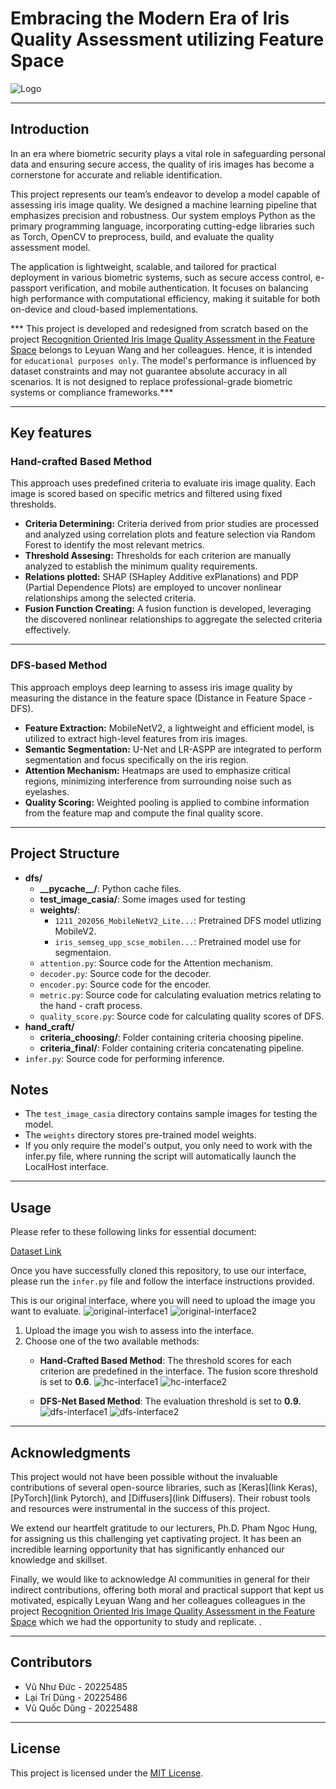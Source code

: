 # Embracing the Modern Era of Iris Quality Assessment utilizing Feature Space

![Logo](https://github.com/user-attachments/assets/1d0477fc-8df2-4790-be86-c284f8b996a4)

***


## Introduction

In an era where biometric security plays a vital role in safeguarding personal data and ensuring secure access, the quality of iris images has become a cornerstone for accurate and reliable identification.

This project represents our team’s endeavor to develop a model capable of assessing iris image quality. We designed a machine learning pipeline that emphasizes precision and robustness. Our system employs Python as the primary programming language, incorporating cutting-edge libraries such as Torch, OpenCV to preprocess, build, and evaluate the quality assessment model.

The application is lightweight, scalable, and tailored for practical deployment in various biometric systems, such as secure access control, e-passport verification, and mobile authentication. It focuses on balancing high performance with computational efficiency, making it suitable for both on-device and cloud-based implementations.

*** This project is developed and redesigned from scratch based on the project [Recognition Oriented Iris Image Quality Assessment in the Feature Space](https://arxiv.org/abs/2009.00294) belongs to Leyuan Wang and her colleagues. Hence, it is intended for `educational purposes only`. The model's performance is influenced by dataset constraints and may not guarantee absolute accuracy in all scenarios. It is not designed to replace professional-grade biometric systems or compliance frameworks.***

***


## Key features

### Hand-crafted Based Method  
This approach uses predefined criteria to evaluate iris image quality. Each image is scored based on specific metrics and filtered using fixed thresholds.  

- **Criteria Determining:** Criteria derived from prior studies are processed and analyzed using correlation plots and feature selection via Random Forest to identify the most relevant metrics.  
- **Threshold Assesing:** Thresholds for each criterion are manually analyzed to establish the minimum quality requirements.  
- **Relations plotted:** SHAP (SHapley Additive exPlanations) and PDP (Partial Dependence Plots) are employed to uncover nonlinear relationships among the selected criteria.  
- **Fusion Function Creating:** A fusion function is developed, leveraging the discovered nonlinear relationships to aggregate the selected criteria effectively.  

---

### DFS-based Method  
This approach employs deep learning to assess iris image quality by measuring the distance in the feature space (Distance in Feature Space - DFS).  

- **Feature Extraction:** MobileNetV2, a lightweight and efficient model, is utilized to extract high-level features from iris images.  
- **Semantic Segmentation:** U-Net and LR-ASPP are integrated to perform segmentation and focus specifically on the iris region.  
- **Attention Mechanism:** Heatmaps are used to emphasize critical regions, minimizing interference from surrounding noise such as eyelashes.  
- **Quality Scoring:** Weighted pooling is applied to combine information from the feature map and compute the final quality score.  

***


## Project Structure

- **dfs/**
  - **\_\_pycache\_\_/**: Python cache files.
  - **test_image_casia/**: Some images used for testing
  - **weights/**:
    - `1211_202056_MobileNetV2_Lite...`: Pretrained DFS model utlizing MobileV2.
    - `iris_semseg_upp_scse_mobilen...`: Pretrained model use for segmentaion.
  - `attention.py`: Source code for the Attention mechanism.
  - `decoder.py`: Source code for the decoder.
  - `encoder.py`: Source code for the encoder.
  - `metric.py`: Source code for calculating evaluation metrics relating to the hand - craft process.
  - `quality_score.py`: Source code for calculating quality scores of DFS.
- **hand_craft/**
  - **criteria_choosing/**: Folder containing criteria choosing pipeline.
  - **criteria_final/**: Folder containing criteria concatenating pipeline.
- `infer.py`: Source code for performing inference.

## Notes
- The `test_image_casia` directory contains sample images for testing the model.
- The `weights` directory stores pre-trained model weights.
- If you only require the model's output, you only need to work with the infer.py file, where running the script will automatically launch the LocalHost interface.
  
***


## Usage

Please refer to these following links for essential document:

[Dataset Link](https://drive.google.com/file/d/1KCMY3_eloUE7_BKlmzA2bfq5aryXoIbv/view?usp=sharing)

Once you have successfully cloned this repository, to use our interface, please run the `infer.py` file and follow the interface instructions provided.

This is our original interface, where you will need to upload the image you want to evaluate.
![original-interface1](https://github.com/user-attachments/assets/db5473f7-5916-42da-a57c-af1cc48327e9)
![original-interface2](https://github.com/user-attachments/assets/a836b0d2-7e26-45bc-aedb-58f320a47bf8)

1. Upload the image you wish to assess into the interface.
2. Choose one of the two available methods:
   - **Hand-Crafted Based Method**: The threshold scores for each criterion are predefined in the interface. The fusion score threshold is set to **0.6**.
![hc-interface1](https://github.com/user-attachments/assets/afdc0b59-08bd-4c9b-be9c-3cde9c636163)
![hc-interface2](https://github.com/user-attachments/assets/7c40dab3-31ac-4812-9e3e-35d5b7e05d07)

   - **DFS-Net Based Method**: The evaluation threshold is set to **0.9**.
![dfs-interface1](https://github.com/user-attachments/assets/5a8a7351-9ed7-4760-bf07-e1171a0883e4)
![dfs-interface2](https://github.com/user-attachments/assets/99cc0655-a0da-4756-9394-f45972be35fd)

***


## Acknowledgments
This project would not have been possible without the invaluable contributions of several open-source libraries, such as [Keras](link Keras), [PyTorch](link Pytorch), and [Diffusers](link Diffusers). Their robust tools and resources were instrumental in the success of this project.

We extend our heartfelt gratitude to our lecturers, Ph.D. Pham Ngoc Hung, for assigning us this challenging yet captivating project. It has been an incredible learning opportunity that has significantly enhanced our knowledge and skillset.

Finally, we would like to acknowledge AI communities in general for their indirect contributions, offering both moral and practical support that kept us motivated, espically Leyuan Wang and her colleagues colleagues in the project [Recognition Oriented Iris Image Quality Assessment in the Feature Space](https://arxiv.org/abs/2009.00294) which we had the opportunity to study and replicate.
.

***


## Contributors
- Vũ Như Đức - 20225485
- Lại Trí Dũng - 20225486
- Vũ Quốc Dũng - 20225488

***


## License
This project is licensed under the [MIT License](LICENSE).
